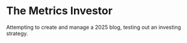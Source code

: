 # The Metrics Investor

Attempting to create and manage a 2025 blog, testing out an investing strategy.